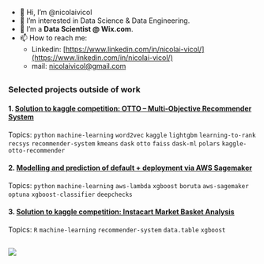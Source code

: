 - 👋 Hi, I’m @nicolaivicol
- 👀 I’m interested in Data Science & Data Engineering.
- 💼 I’m a **Data Scientist @ Wix.com**.
- 📫 How to reach me:
  - Linkedin: [https://www.linkedin.com/in/nicolai-vicol/](https://www.linkedin.com/in/nicolai-vicol/)
  - mail: [nicolaivicol@gmail.com](mailto:nicolaivicol@gmail.com)

##

### Selected projects outside of work
#### 1. [Solution to kaggle competition: OTTO – Multi-Objective Recommender System](https://github.com/nicolaivicol/otto-recommender)
Topics: `python` `machine-learning` `word2vec` `kaggle` `lightgbm` `learning-to-rank` `recsys` `recommender-system` `kmeans` `dask` `otto` `faiss` `dask-ml` `polars` `kaggle-otto-recommender`

#### 2. [Modelling and prediction of default + deployment via AWS Sagemaker](https://github.com/nicolaivicol/ml-pred-default-deploy-aws-sagemaker)
Topics: `python` `machine-learning` `aws-lambda` `xgboost` `boruta` `aws-sagemaker` `optuna` `xgboost-classifier` `deepchecks`

#### 3. [Solution to kaggle competition: Instacart Market Basket Analysis](https://github.com/nicolaivicol/kaggle-ml/blob/master/instacart)
Topics: `R` `machine-learning` `recommender-system` `data.table` `xgboost`

##

![](https://komarev.com/ghpvc/?username=nicolaivicol)

<!---
nicolaivicol/nicolaivicol is a ✨ special ✨ repository because its `README.md` (this file) appears on your GitHub profile.
You can click the Preview link to take a look at your changes.
--->
